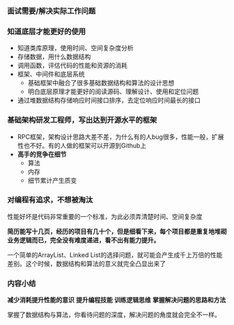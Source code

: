 ### 面试需要/解决实际工作问题
### 知道底层才能更好的使用
- 知道类库原理，使用时间、空间复杂度分析
- 存储数据，用什么数据结构
- 调用函数，评估代码的性能和资源的消耗
- 框架、中间件和底层系统
	- 基础框架中融合了很多基础数据结构和算法的设计思想
	- 明白底层原理才能更好的阅读源码、理解设计、使用和定位问题
- 通过堆数据结构存储响应时间接口排序，去定位响应时间最长的接口
### 基础架构研发工程师，写出达到开源水平的框架
- RPC框架，架构设计思路大差不差，为什么有的人bug很多，性能一般，扩展性也不好。有的人做的框架可以开源到Github上
- **高手的竞争在细节**
	- 算法
	- 内存
	- 细节累计产生质变
### 对编程有追求，不想被淘汰
性能好坏是代码非常重要的一个标准，为此必须弄清楚时间、空间复杂度

**简历能写⼗⼏⻚，经历的项⽬有⼏⼗个，但是细看下来，每个项⽬都是重复地堆砌业务逻辑⽽已，完全没有难度递进，看不出有能⼒提升。**

⼀个简单的ArrayList、Linked List的选择问题，就可能会产⽣成千上万倍的性能差别。这个时候，数据结构和算法的意义就完全凸显出来了
### 内容⼩结
**减少消耗提升性能的意识**
**提升编程技能**
**训练逻辑思维**
**掌握解决问题的思路和方法**


掌握了数据结构与算法，你看待问题的深度，解决问题的⻆度就会完全不⼀样。